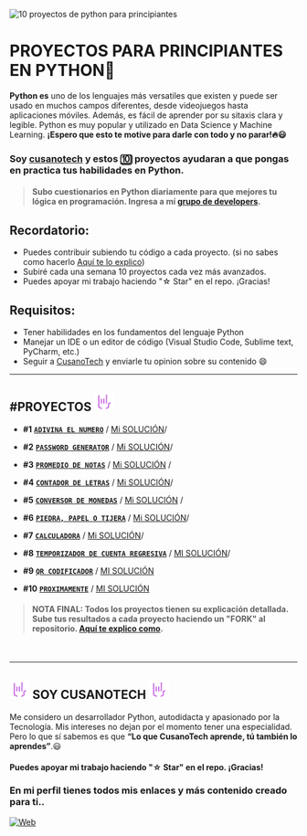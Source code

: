 ![10 proyectos de python para principiantes](https://github.com/cusanotech/Proyectos-Python-Principiantes/blob/main/images/Proyectos-Python.png)

# PROYECTOS PARA PRINCIPIANTES EN PYTHON🐍

**Python es** uno de los lenguajes más versatiles que existen y puede ser usado en muchos campos diferentes, desde videojuegos hasta aplicaciones móviles. Además, es fácil de aprender por su sitaxis clara y legible. Python es muy popular y utilizado en Data Science y Machine Learning. **¡Espero que esto te motive para darle con todo y no parar!🔥😃**

### Soy [cusanotech](https://linktr.ee/cusanotech) y estos 🔟 proyectos ayudaran a que pongas en practica tus habilidades en Python. 
> #### Subo cuestionarios en Python diariamente para que mejores tu lógica en programación. Ingresa a mí [grupo de developers](https://t.me/CusanoTechDev).

## Recordatorio:

- Puedes contribuir subiendo tu código a cada proyecto. (si no sabes como hacerlo [Aquí te lo explico](https://github.com/cusanotech/Proyectos-Python-Principiantes/blob/main/Proyectos/Bienvenida.md))
- Subiré cada una semana 10 proyectos cada vez más avanzados.
- Puedes apoyar mi trabajo haciendo "☆ Star" en el repo. ¡Gracias!


## Requisitos:
- Tener habilidades en los fundamentos del lenguaje Python
- Manejar un IDE o un editor de código (Visual Studio Code, Sublime text, PyCharm, etc.)
- Seguir a [CusanoTech](https://linktr.ee/cusanotech) y enviarle tu opinion sobre su contenido 😄
---
## #PROYECTOS <img src="./images/Logotipo-Trasparente.png" alt="Logotipo Cusanotech" width="35" height="35"/>
- **#1**   **[`ADIVINA EL NUMERO`](https://github.com/cusanotech/proyectos-python-principiantes/blob/main/Proyectos/%231%20ADIVINA%20EL%20NUMERO/Ejercicio.md)** / [Mi SOLUCIÓN](https://github.com/cusanotech/proyectos-python-principiantes)/ <br>

- **#2** **[`PASSWORD GENERATOR`](https://github.com/cusanotech/proyectos-python-principiantes/blob/main/Proyectos/%232%20PASSWORD%20GENERATOR/Ejercicio.md)** / [Mi SOLUCIÓN](https://github.com/cusanotech/proyectos-python-principiantes)/ <br>

- **#3** **[`PROMEDIO DE NOTAS`](https://github.com/cusanotech/proyectos-python-principiantes/blob/main/Proyectos/%233%20PROMEDIO%20DE%20NOTAS/Ejercicio.md)** / [Mi SOLUCIÓN](https://github.com/cusanotech/proyectos-python-principiantes) /<br>

- **#4** **[`CONTADOR DE LETRAS`](https://github.com/cusanotech/proyectos-python-principiantes/blob/main/Proyectos/%234%20CONTADOR%20DE%20LETRAS/Ejercicio.md)** / [Mi SOLUCIÓN](https://github.com/cusanotech/proyectos-python-principiantes)/ <br>

- **#5** **[`CONVERSOR DE MONEDAS`](https://github.com/cusanotech/proyectos-python-principiantes/blob/main/Proyectos/%235%20CONVERSOR%20DE%20MONEDAS/Ejercicio.md)** / [Mi SOLUCIÓN](https://github.com/cusanotech/proyectos-python-principiantes) /<br>

- **#6**  **[`PIEDRA, PAPEL O TIJERA`](https://github.com/cusanotech/proyectos-python-principiantes/blob/main/Proyectos/%236%20PIEDRA%2C%20PAPEL%20O%20TIJERA/Ejercicio.md)** / [Mi SOLUCIÓN](https://github.com/cusanotech/proyectos-python-principiantes)/ <br>

- **#7**  **[`CALCULADORA`](https://github.com/cusanotech/proyectos-python-principiantes/blob/main/Proyectos/%237%20CALCULADORA/Ejercicio.md)** / [Mi SOLUCIÓN](https://github.com/cusanotech/proyectos-python-principiantes)/ <br>

- **#8** **[`TEMPORIZADOR DE CUENTA REGRESIVA`](https://github.com/cusanotech/proyectos-python-principiantes/blob/main/Proyectos/%238%20TEMPORIZAR%20DE%20CUENTA%20REGRESIVA/Ejercicio.md)** / [MI SOLUCIÓN]()/ <br>

- **#9** **[`QR CODIFICADOR`](https://github.com/cusanotech/proyectos-python-principiantes/blob/main/Proyectos/%239%20QR%20CODIFICADOR/Ejercicio.md)** / [MI SOLUCIÓN](https://github.com/cusanotech/proyectos-python-principiantes) <br>

- **#10** **[`PROXIMAMENTE`](https://github.com/cusanotech/proyectos-python-principiantes/blob/main/Proyectos/%2310%20PROXIMAMENTE/Ejercicio.md)** / [MI SOLUCIÓN](https://github.com/cusanotech/proyectos-python-principiantes) <br>


> #### NOTA FINAL: Todos los proyectos tienen su explicación detallada. Sube tus resultados a cada proyecto haciendo un "FORK" al repositorio. [Aquí te explico como](https://github.com/cusanotech/Proyectos-Python-Principiantes/blob/main/Proyectos/Bienvenida.md).

<br>

---

## <img src="./images/Logotipo-Trasparente.png" alt="Logotipo Cusanotech" width="35" height="35"/> SOY CUSANOTECH <img src="./images/Logotipo-Trasparente.png" alt="Logotipo Cusanotech" width="35" height="35"/>

Me considero un desarrollador Python, autodidacta y apasionado por la Tecnología. Mis intereses no dejan por el momento tener una especialidad. Pero lo que sí sabemos es que **“Lo que CusanoTech aprende, tú también lo aprendes”**.😃 

#### Puedes apoyar mi trabajo haciendo "☆ Star" en el repo. ¡Gracias!

### En mi perfil tienes todos mis enlaces y más contenido creado para ti.. <br>
[![Web](https://img.shields.io/badge/GitHub-CusanoTech-14a1f0?style=for-the-badge&logo=github&logoColor=white&labelColor=101010)](https://github.com/cusanotech)
